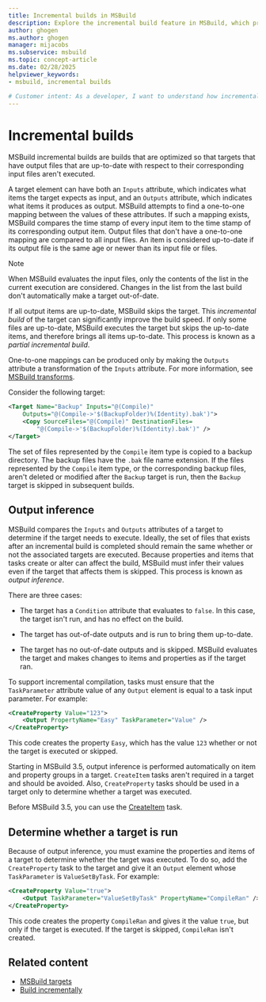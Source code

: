 ```yaml
---
title: Incremental builds in MSBuild
description: Explore the incremental build feature in MSBuild, which produces builds that are optimized so up-to-date output files aren't executed.
author: ghogen
ms.author: ghogen
manager: mijacobs
ms.subservice: msbuild
ms.topic: concept-article
ms.date: 02/28/2025
helpviewer_keywords:
- msbuild, incremental builds

# Customer intent: As a developer, I want to understand how incremental builds work in MSBuild so that I can control how my project is built.
---
```


# Incremental builds

MSBuild incremental builds are builds that are optimized so that targets that have output files that are up-to-date with respect to their corresponding input files aren't executed.

A target element can have both an `Inputs` attribute, which indicates what items the target expects as input, and an `Outputs` attribute, which indicates what items it produces as output. MSBuild attempts to find a one-to-one mapping between the values of these attributes. If such a mapping exists, MSBuild compares the time stamp of every input item to the time stamp of its corresponding output item. Output files that don't have a one-to-one mapping are compared to all input files. An item is considered up-to-date if its output file is the same age or newer than its input file or files.

> [!NOTE]
> When MSBuild evaluates the input files, only the contents of the list in the current execution are considered. Changes in the list from the last build don't automatically make a target out-of-date.

If all output items are up-to-date, MSBuild skips the target. This *incremental build* of the target can significantly improve the build speed. If only some files are up-to-date, MSBuild executes the target but skips the up-to-date items, and therefore brings all items up-to-date. This process is known as a *partial incremental build*.

One-to-one mappings can be produced only by making the `Outputs` attribute a transformation of the `Inputs` attribute. For more information, see [MSBuild transforms](../msbuild/msbuild-transforms.md).

 Consider the following target:

```xml
<Target Name="Backup" Inputs="@(Compile)"
    Outputs="@(Compile->'$(BackupFolder)%(Identity).bak')">
    <Copy SourceFiles="@(Compile)" DestinationFiles=
        "@(Compile->'$(BackupFolder)%(Identity).bak')" />
</Target>
```

The set of files represented by the `Compile` item type is copied to a backup directory. The backup files have the `.bak` file name extension. If the files represented by the `Compile` item type, or the corresponding backup files, aren't deleted or modified after the `Backup` target is run, then the `Backup` target is skipped in subsequent builds.

## Output inference

MSBuild compares the `Inputs` and `Outputs` attributes of a target to determine if the target needs to execute. Ideally, the set of files that exists after an incremental build is completed should remain the same whether or not the associated targets are executed. Because properties and items that tasks create or alter can affect the build, MSBuild must infer their values even if the target that affects them is skipped. This process is known as *output inference*.

There are three cases:

- The target has a `Condition` attribute that evaluates to `false`. In this case, the target isn't run, and has no effect on the build.

- The target has out-of-date outputs and is run to bring them up-to-date.

- The target has no out-of-date outputs and is skipped. MSBuild evaluates the target and makes changes to items and properties as if the target ran.

To support incremental compilation, tasks must ensure that the `TaskParameter` attribute value of any `Output` element is equal to a task input parameter. For example:

```xml
<CreateProperty Value="123">
    <Output PropertyName="Easy" TaskParameter="Value" />
</CreateProperty>
```

This code creates the property `Easy`, which has the value `123` whether or not the target is executed or skipped.

Starting in MSBuild 3.5, output inference is performed automatically on item and property groups in a target. `CreateItem` tasks aren't required in a target and should be avoided. Also, `CreateProperty` tasks should be used in a target only to determine whether a target was executed.

Before MSBuild 3.5, you can use the [CreateItem](../msbuild/createitem-task.md) task.

## Determine whether a target is run

Because of output inference, you must examine the properties and items of a target to determine whether the target was executed. To do so, add the `CreateProperty` task to the target and give it an `Output` element whose `TaskParameter` is `ValueSetByTask`. For example:

```xml
<CreateProperty Value="true">
    <Output TaskParameter="ValueSetByTask" PropertyName="CompileRan" />
</CreateProperty>
```

This code creates the property `CompileRan` and gives it the value `true`, but only if the target is executed. If the target is skipped, `CompileRan` isn't created.

## Related content

- [MSBuild targets](../msbuild/msbuild-targets.md)
- [Build incrementally](../msbuild/how-to-build-incrementally.md)
